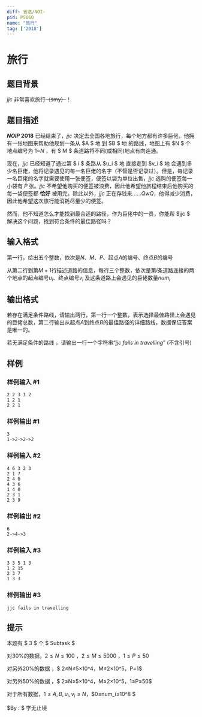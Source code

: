 ```yaml
---
diff: 省选/NOI-
pid: P5060
name: "旅行"
tag: ['2018']
---
```

# 旅行
## 题目背景

$jjc$ 非常喜欢旅行~~（smy）~~！


## 题目描述

**$NOIP$ $2018$** 已经结束了，$jjc$ 决定去全国各地旅行，每个地方都有许多巨佬，他拥有一张地图来帮助他规划一条从 $A $ 地 到 $B $ 地 的路线，地图上有 $N $ 个地点编号为 $1$~$N$ ，有 $ M $ 条道路将不同(或相同)地点有向连通。

现在，$jjc$ 已经知道了通过第 $ i $ 条路从 $u_i $ 地 直接走到 $v_i $ 地 会遇到多少名巨佬，他将记录遇见的每一名巨佬的名字（不管是否记录过）。但是，每记录一名巨佬的名字就需要使用一张便签，便签以袋为单位出售，$jjc$ 选购的便签每一小袋有 $P$ 张。$jjc$ 不希望他购买的便签被浪费，因此他希望他旅程结束后他购买的每一袋便签都 **恰好** 被用完。除此以外，$jjc$ 正在存钱来$......QwQ$，他得减少消费，因此他希望这次旅行能消耗尽量少的便签。

然而，他不知道怎么才能找到最合适的路径，作为巨佬中的一员，你能帮 $jjc $ 解决这个问题，找到符合条件的最佳路径吗？

## 输入格式

第一行，给出五个整数，依次是$N$、$M$、$P$、起点$A$的编号、终点$B$的编号 

从第二行到第$M+1$行描述道路的信息，每行三个整数，依次是第$i$条道路连接的两个地点的起点编号$u_i$、终点编号$v_i$ 及这条道路上会遇见的巨佬数量$num_i$
## 输出格式

若存在满足条件路线，请输出两行，第一行一个整数，表示选择最佳路径上会遇见的巨佬总数，第二行输出从起点$A$到终点$B$的最佳路径的详细路线，数据保证答案是唯一的。

若无满足条件的路线 ，请输出一行一个字符串“$jjc$ $fails$ $in$ $travelling$” $($不含引号$)$
## 样例

### 样例输入 #1
```
2 2 3 1 2
1 2 1
2 2 1
```
### 样例输出 #1
```
3
1->2->2->2
```
### 样例输入 #2
```
4 6 3 2 3
2 1 7
2 4 0
4 3 6
1 4 0 
2 3 1
2 3 9
```
### 样例输出 #2
```
6
2->4->3
```
### 样例输入 #3
```
3 3 5 1 3
1 2 15
2 3 7
1 3 3 
```
### 样例输出 #3
```
jjc fails in travelling
```
## 提示

本题有 $ 3 $ 个 $ Subtask $

对$30$%的数据，$2≤N≤100$ ，$2≤M≤5000$ ，$1≤P≤50$

对另外$20$%的数据 ，$ 2≤N≤5×10^4$，$M≤2×10^5$，$P=1$

对另外$50$%的数据 ，$ 2≤N≤5×10^4$，$M≤2×10^5$，$1≤P≤50$ 

对于所有数据，$1≤A,B,u_i,v_i≤N$，$0≤num_i≤10^8 $  

$By : $ 学无止境
